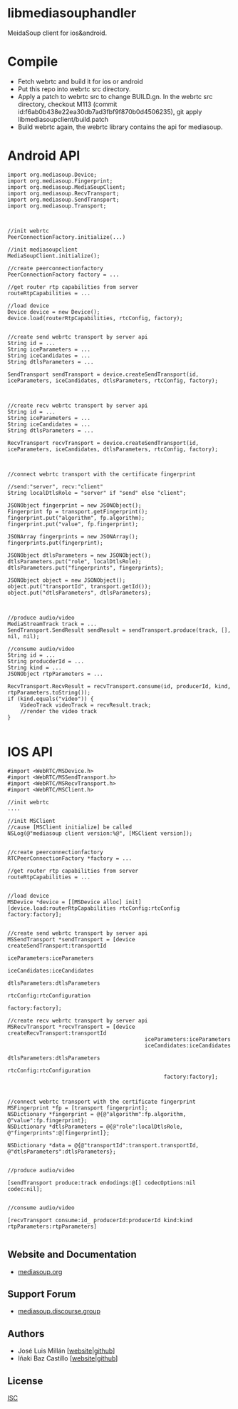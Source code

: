 # libmediasouphandler

MeidaSoup client for ios&android.


# Compile

* Fetch webrtc and build it for ios or android
* Put this repo into webrtc src directory.
* Apply a patch to webrtc src to change BUILD.gn.
  In the webrtc src directory, checkout M113 (commit id:f6ab0b438e22ea30db7ad3fbf9f870b0d4506235), git apply libmediasoupclient/build.patch
* Build webrtc again, the webrtc library contains the api for mediasoup.


# Android API

```
import org.mediasoup.Device;
import org.mediasoup.Fingerprint;
import org.mediasoup.MediaSoupClient;
import org.mediasoup.RecvTransport;
import org.mediasoup.SendTransport;
import org.mediasoup.Transport;



//init webrtc
PeerConnectionFactory.initialize(...)

//init mediasoupclient
MediaSoupClient.initialize();

//create peerconnectionfactory
PeerConnectionFactory factory = ...

//get router rtp capabilities from server
routeRtpCapabilities = ...

//load device
Device device = new Device();
device.load(routerRtpCapabilities, rtcConfig, factory);


//create send webrtc transport by server api 
String id = ...
String iceParameters = ...
String iceCandidates = ...
String dtlsParameters = ...

SendTransport sendTransport = device.createSendTransport(id, iceParameters, iceCandidates, dtlsParameters, rtcConfig, factory);



//create recv webrtc transport by server api
String id = ...
String iceParameters = ...
String iceCandidates = ...
String dtlsParameters = ...

RecvTransport recvTransport = device.createSendTransport(id, iceParameters, iceCandidates, dtlsParameters, rtcConfig, factory);



//connect webrtc transport with the certificate fingerprint

//send:"server", recv:"client"
String localDtlsRole = "server" if "send" else "client";

JSONObject fingerprint = new JSONObject();
Fingerprint fp = transport.getFingerprint();
fingerprint.put("algorithm", fp.algorithm);
fingerprint.put("value", fp.fingerprint);

JSONArray fingerprints = new JSONArray();
fingerprints.put(fingerprint);

JSONObject dtlsParameters = new JSONObject();
dtlsParameters.put("role", localDtlsRole);
dtlsParameters.put("fingerprints", fingerprints);

JSONObject object = new JSONObject();
object.put("transportId", transport.getId());
object.put("dtlsParameters", dtlsParameters);



//produce audio/video
MediaStreamTrack track = ...
SendTransport.SendResult sendResult = sendTransport.produce(track, [], nil, nil);

//consume audio/video
String id = ...
String producderId = ...
String kind = ...
JSONObject rtpParameters = ...

RecvTransport.RecvResult = recvTransport.consume(id, producerId, kind, rtpParameters.toString());
if (kind.equals("video")) {
    VideoTrack videoTrack = recvResult.track;
    //render the video track
}


```


# IOS API
```
#import <WebRTC/MSDevice.h>
#import <WebRTC/MSSendTransport.h>
#import <WebRTC/MSRecvTransport.h>
#import <WebRTC/MSClient.h>

//init webrtc
....

//init MSClient
//cause [MSClient initialize] be called
NSLog(@"mediasoup client version:%@", [MSClient version]);


//create peerconnectionfactory
RTCPeerConnectionFactory *factory = ...

//get router rtp capabilities from server
routeRtpCapabilities = ...


//load device
MSDevice *device = [[MSDevice alloc] init]
[device.load:routerRtpCapabilities rtcConfig:rtcConfig factory:factory];


//create send webrtc transport by server api
MSSendTransport *sendTransport = [device createSendTransport:transportId
                                                iceParameters:iceParameters
                                                iceCandidates:iceCandidates
                                               dtlsParameters:dtlsParameters
                                                    rtcConfig:rtcConfiguration
                                                      factory:factory];

//create recv webrtc transport by server api
MSRecvTransport *recvTransport = [device createRecvTransport:transportId
                                           iceParameters:iceParameters
                                           iceCandidates:iceCandidates
                                          dtlsParameters:dtlsParameters
                                               rtcConfig:rtcConfiguration
                                                 factory:factory];



//connect webrtc transport with the certificate fingerprint
MSFingerprint *fp = [transport fingerprint];
NSDictionary *fingerprint = @{@"algorithm":fp.algorithm, @"value":fp.fingerprint};
NSDictionary *dtlsParameters = @{@"role":localDtlsRole, @"fingerprints":@[fingerprint]};

NSDictionary *data = @{@"transportId":transport.transportId, @"dtlsParameters":dtlsParameters};


//produce audio/video

[sendTransport produce:track endodings:@[] codecOptions:nil codec:nil];


//consume audio/video

[recvTransport consume:id_ producerId:producerId kind:kind rtpParameters:rtpParameters]


```

## Website and Documentation

* [mediasoup.org][mediasoup-website]


## Support Forum

* [mediasoup.discourse.group][mediasoup-discourse]


## Authors

* José Luis Millán [[website](https://jssip.net)|[github](https://github.com/jmillan/)]
* Iñaki Baz Castillo [[website](https://inakibaz.me)|[github](https://github.com/ibc/)]



## License

[ISC](./LICENSE)




[mediasoup-website]: https://mediasoup.org
[mediasoup-discourse]: https://mediasoup.discourse.group
